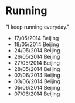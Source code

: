 Running
=======

  "I keep running everyday."

- 17/05/2014 Beijing
- 18/05/2014 Beijing
- 24/05/2014 Beijing
- 26/05/2014 Beijing
- 27/05/2014 Beijing
- 28/05/2014 Beijing
- 02/06/2014 Beijing
- 03/06/2014 Beijing
- 05/06/2014 Beijing
- 07/06/2014 Beijing
